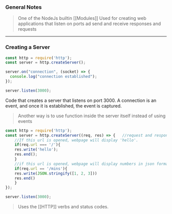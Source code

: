 
### General Notes

> One of the NodeJs builtin [[Modules]]
> Used for creating web applications that listen on ports ad send and receive responses and requests

---

### Creating a Server

```JavaScript
const http = require('http');
const server = http.createServer();

server.on("connection", (socket) => {
  console.log("connection established");
});

server.listen(3000);
```

Code that creates a server that listens on port 3000. A connection is an event, and once it is established, the event is captured.


>Another way is to use function inside the server itself instead of using events
```JavaScript
const http = require('http');
const server = http.createServer((req, res) => {   //request and response
	//If this url is opened, webpage will display 'hello'.
	if(req.url === '/'){ 
	res.write('hello');
	res.end();
	}
	//if this url is opened, webpage will display numbers in json format
	if(req.url == '/mins'){
	res.write(JSON.stringify([1, 2, 3]))
	res.end()
	}
});

server.listen(3000);
```

> Uses the [[HTTP]] verbs and status codes.